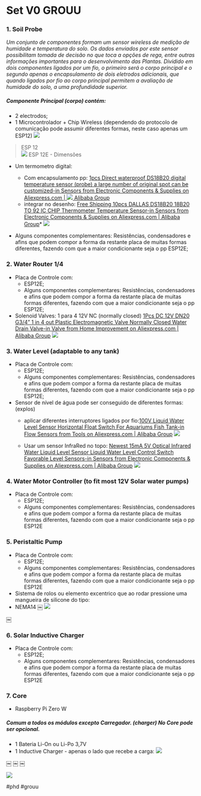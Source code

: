 # Set V0 GROUU
### 1. Soil Probe
*Um conjunto de componentes formam um sensor wireless de medição de humidade e temperatura do solo. Os dados enviados por este sensor possibilitam tomada de decisão no que toca a opções de rega, entre outras informações importantes para o desenvolvimento das Plantas.*
*Dividido em dois componentes ligados por um fio, o primeiro será o corpo principal e o segundo apenas o encapsulamento de dois eletrodos adicionais, que quando ligados por fio ao corpo principal permitem a avaliação de humidade do solo, a uma profundidade superior.*

##### Componente Principal (corpo) contém:
- 2 electrodos;
- 1 Microcontrolador + Chip Wireless (dependendo do protocolo de comunicação pode assumir diferentes formas, neste caso apenas um ESP12)
![](Set%20V0%20GROUU/00CDE53B-2D0E-4704-A9E1-9CB0C4399E5F.png)
> ESP 12   
![](Set%20V0%20GROUU/8B35F060-8294-48BE-A186-7AB80FA3CB3D.png)
> ESP 12E  - Dimensões  

- Um termometro digital: 
	- Com encapsulamento pp: [1pcs Direct waterproof DS18B20 digital temperature sensor (probe) a large number of original spot can be customized-in Sensors from Electronic Components & Supplies on Aliexpress.com | 
![](Set%20V0%20GROUU/Screenshot_2019-01-30%20US%20$1%2006%208%25%20OFF%201pcs%20Direct%20waterproof%20DS18B20%20digital%20temperature%20sensor%20(probe)%20a%20large%20number%20of%20o....png)
Alibaba Group](https://www.aliexpress.com/item/1pcs-Direct-waterproof-DS18B20-digital-temperature-sensor-probe-a-large-number-of-original-spot-can-be/32675444739.html?spm=2114.search0104.3.6.6ccf3bb753cbjV&ws_ab_test=searchweb0_0,searchweb201602_1_10065_10068_319_317_10696_453_10084_454_10083_433_10618_431_10304_10307_10820_10821_10301_537_536_10902_10059_10884_10887_321_322_10103,searchweb201603_16,ppcSwitch_0&algo_expid=053b9263-dde6-4dbb-8d99-83143a31b1db-0&algo_pvid=053b9263-dde6-4dbb-8d99-83143a31b1db)
	- integrar no desenho: [Free Shipping 10pcs DALLAS DS18B20 18B20 TO 92 IC CHIP Thermometer Temperature Sensor-in Sensors from Electronic Components & Supplies on Aliexpress.com | Alibaba Group](https://www.aliexpress.com/item/Free-Shipping-10pcs-DALLAS-DS18B20-18B20-18S20-TO-92-IC-CHIP-Thermometer-Temperature-Sensor/32523899337.html?spm=2114.search0104.3.15.6ccf3bb753cbjV&ws_ab_test=searchweb0_0%2Csearchweb201602_1_10065_10068_319_317_10696_453_10084_454_10083_433_10618_431_10304_10307_10820_10821_10301_537_536_10902_10059_10884_10887_321_322_10103%2Csearchweb201603_16%2CppcSwitch_0&algo_pvid=053b9263-dde6-4dbb-8d99-83143a31b1db&algo_expid=053b9263-dde6-4dbb-8d99-83143a31b1db-5)*
![](Set%20V0%20GROUU/Screenshot_2019-01-30%20US%20$5%208%20Free%20Shipping%2010pcs%20DALLAS%20DS18B20%2018B20%20TO%2092%20IC%20CHIP%20Thermometer%20Temperature%20Sensor-in%20Sens....png)

- Alguns componentes complementares: Resistências, condensadores e afins que podem compor a forma da restante placa de muitas formas diferentes, fazendo com que a maior condicionante seja o pp ESP12E;


### 2. Water Router 1/4 

- Placa de Controle com:
	- ESP12E;
	- Alguns componentes complementares: Resistências, condensadores e afins que podem compor a forma da restante placa de muitas formas diferentes, fazendo com que a maior condicionante seja o pp ESP12E;
- Solenoid Valves: 1 para 4 12V NC (normally closed) [1Pcs DC 12V DN20 G3/4” 1 in 4 out Plastic Electromagnetic Valve Normally Closed Water Drain Valve-in Valve from Home Improvement on Aliexpress.com | Alibaba Group](https://www.aliexpress.com/item/1Pcs-DC-12V-DN20-G3-4-1-in-4-out-Plastic-Electromagnetic-Valve-Normally-Closed-Water/32897483874.html?spm=2114.search0104.3.232.715c78f3tdeNwy&ws_ab_test=searchweb0_0,searchweb201602_1_10065_10068_319_317_10696_453_10084_454_10083_433_10618_431_10304_10307_10820_10821_10301_537_536_10902_10059_10884_10887_321_322_10103,searchweb201603_16,ppcSwitch_0&algo_expid=76eabde3-c4e3-4ab8-a5b5-27f0efe548b0-33&algo_pvid=76eabde3-c4e3-4ab8-a5b5-27f0efe548b0)
![](Set%20V0%20GROUU/Screenshot_2019-01-30%20US%20$16%2017%2037%25%20OFF%201Pcs%20DC%2012V%20DN20%20G3%204%201%20in%204%20out%20Plastic%20Electromagnetic%20Valve%20Normally%20Closed%20Wate....png)

### 3. Water Level (adaptable to any tank)
- Placa de Controle com:
	- ESP12E;
	- Alguns componentes complementares: Resistências, condensadores e afins que podem compor a forma da restante placa de muitas formas diferentes, fazendo com que a maior condicionante seja o pp ESP12E;
- Sensor de nível de água pode ser conseguido de diferentes formas: (explos)
	- aplicar diferentes interruptores ligados por fio:[100V Liquid Water Level Sensor Horizontal Float Switch For Aquariums Fish Tank-in Flow Sensors from Tools on Aliexpress.com | Alibaba Group](https://www.aliexpress.com/item/100V-Liquid-Water-Level-Sensor-Horizontal-Float-Switch-For-Aquariums-Fish-Tank/32947871632.html?spm=2114.search0104.3.9.24f07dd04O1nJO&ws_ab_test=searchweb0_0,searchweb201602_1_10065_10068_319_317_10696_453_10084_454_10083_433_10618_431_10304_10307_10820_10821_10301_537_536_10902_10059_10884_10887_321_322_10103,searchweb201603_6,ppcSwitch_0&algo_expid=cd4f33f5-30f1-44e8-972c-3e771defacdd-1&algo_pvid=cd4f33f5-30f1-44e8-972c-3e771defacdd)
![](Set%20V0%20GROUU/Screenshot_2019-01-30%20US%20$1%2011%2015%25%20OFF%20100V%20Liquid%20Water%20Level%20Sensor%20Horizontal%20Float%20Switch%20For%20Aquariums%20Fish%20Tank-in%20Fl....png)

	- Usar um sensor InfraRed no topo: [Newest 15mA 5V Optical Infrared Water Liquid Level Sensor Liquid Water Level Control Switch Favorable Level Sensors-in Sensors from Electronic Components & Supplies on Aliexpress.com | Alibaba Group](https://www.aliexpress.com/item/Newest-15mA-5V-Optical-Infrared-Water-Liquid-Level-Sensor-Liquid-Water-Level-Control-Switch-Favorable-Level/32748475170.html?spm=a2g0s.9042311.0.0.27424c4dZKJAXZ)
![](Set%20V0%20GROUU/Screenshot_2019-01-30%20US%20$2%2074%2010%25%20OFF%20Newest%2015mA%205V%20Optical%20Infrared%20Water%20Liquid%20Level%20Sensor%20Liquid%20Water%20Level%20Control....png)


### 4. Water Motor Controller (to fit most 12V Solar water pumps)
- Placa de Controle com:
	- ESP12E;
	- Alguns componentes complementares: Resistências, condensadores e afins que podem compor a forma da restante placa de muitas formas diferentes, fazendo com que a maior condicionante seja o pp ESP12E

### 5. Peristaltic Pump
- Placa de Controle com:
	- ESP12E;
	- Alguns componentes complementares: Resistências, condensadores e afins que podem compor a forma da restante placa de muitas formas diferentes, fazendo com que a maior condicionante seja o pp ESP12E
- Sistema de rolos ou elemento excentrico que ao rodar pressione uma mangueira de silicone do tipo:
- NEMA14 ￼
![](Set%20V0%20GROUU/MotorSide.jpg)


￼
### 6. Solar Inductive Charger
- Placa de Controle com:
	- ESP12E;
	- Alguns componentes complementares: Resistências, condensadores e afins que podem compor a forma da restante placa de muitas formas diferentes, fazendo com que a maior condicionante seja o pp ESP12E



### 7. Core
- Raspberry Pi Zero W




##### Comum a todos os módulos excepto Carregador. (charger) No Core pode ser opcional.
- 1 Bateria Li-On ou Li-Po 3,7V
- 1 Inductive Charger - apenas o lado que recebe a carga:
![](Set%20V0%20GROUU/C57A9D53-3890-4C2B-9CDF-74C4127D9533.png)


￼
￼ ￼


![](Set%20V0%20GROUU/5D49B827-73D2-4A7E-9DD4-F1709312F5A5.png)






#phd #grouu
